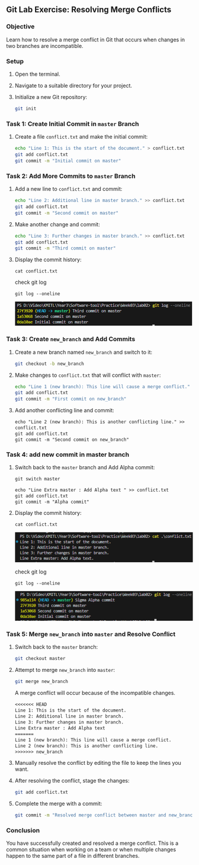 
## Git Lab Exercise: Resolving Merge Conflicts

### Objective
Learn how to resolve a merge conflict in Git that occurs when changes in two branches are incompatible.

### Setup

1. Open the terminal.
2. Navigate to a suitable directory for your project.
3. Initialize a new Git repository:

   ```bash
   git init
   ```

### Task 1: Create Initial Commit in `master` Branch

1. Create a file `conflict.txt` and make the initial commit:

   ```bash
   echo "Line 1: This is the start of the document." > conflict.txt
   git add conflict.txt
   git commit -m "Initial commit on master"
   ```

### Task 2: Add More Commits to `master` Branch

1. Add a new line to `conflict.txt` and commit:

   ```bash
   echo "Line 2: Additional line in master branch." >> conflict.txt
   git add conflict.txt
   git commit -m "Second commit on master"
   ```

2. Make another change and commit:

   ```bash
   echo "Line 3: Further changes in master branch." >> conflict.txt
   git add conflict.txt
   git commit -m "Third commit on master"
   ```

3. Display the commit history:

   ```
   cat conflict.txt
   ```

   check git log
   ```
   git log --oneline
   ```
   ![PNG](../images/9.PNG)


### Task 3: Create `new_branch` and Add Commits

1. Create a new branch named `new_branch` and switch to it:

   ```bash
   git checkout -b new_branch
   ```

2. Make changes to `conflict.txt` that will conflict with `master`:

   ```bash
   echo "Line 1 (new branch): This line will cause a merge conflict." > conflict.txt
   git add conflict.txt
   git commit -m "First commit on new_branch"
   ```

3. Add another conflicting line and commit:

   ```
   echo "Line 2 (new branch): This is another conflicting line." >> conflict.txt
   git add conflict.txt
   git commit -m "Second commit on new_branch"
   ```

  ### Task 4: add new commit in master branch

1. Switch back to the `master` branch and Add Alpha commit:

  
   ```
   git switch master
   ```
   
   ```
   echo "Line Extra master : Add Alpha text " >> conflict.txt
   git add conflict.txt
   git commit -m "Alpha commit"
   ```



2. Display the commit history:


   ```
   cat conflict.txt
   ```
   ![PNG](../images/10.PNG)

   check git log

   ``` 
   git log --oneline
   ```
   
   ![PNG](../images/11.PNG)
    


### Task 5: Merge `new_branch` into `master` and Resolve Conflict

1. Switch back to the `master` branch:

   ```bash
   git checkout master
   ```

2. Attempt to merge `new_branch` into `master`:

   ```bash
   git merge new_branch
   ```

   A merge conflict will occur because of the incompatible changes.

   ```
   <<<<<<< HEAD
   Line 1: This is the start of the document.
   Line 2: Additional line in master branch.
   Line 3: Further changes in master branch.
   Line Extra master : Add Alpha text 
   =======
   Line 1 (new branch): This line will cause a merge conflict.
   Line 2 (new branch): This is another conflicting line.
   >>>>>>> new_branch
   
   ```


3. Manually resolve the conflict by editing the file to keep the lines you want.
4. After resolving the conflict, stage the changes:

   ```bash
   git add conflict.txt
   ```

5. Complete the merge with a commit:

   ```bash
   git commit -m "Resolved merge conflict between master and new_branch"
   ```

### Conclusion

You have successfully created and resolved a merge conflict. This is a common situation when working on a team or when multiple changes happen to the same part of a file in different branches.

